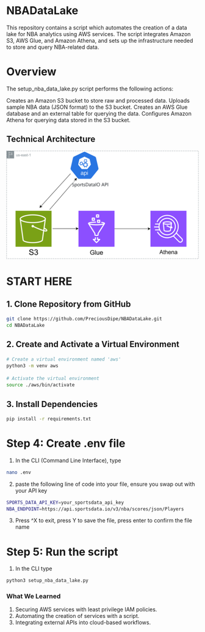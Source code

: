 # NBADataLake
This repository contains a script which automates the creation of a data lake for NBA analytics using AWS services. The script integrates Amazon S3, AWS Glue, and Amazon Athena, and sets up the infrastructure needed to store and query NBA-related data.

# Overview
The setup_nba_data_lake.py script performs the following actions:

Creates an Amazon S3 bucket to store raw and processed data.
Uploads sample NBA data (JSON format) to the S3 bucket.
Creates an AWS Glue database and an external table for querying the data.
Configures Amazon Athena for querying data stored in the S3 bucket.

## Technical Architecture
![AWS](https://github.com/PreciousDipe/NBADataLake/blob/main/nba.drawio.svg)

# START HERE 
## 1. Clone Repository from GitHub

```bash
git clone https://github.com/PreciousDipe/NBADataLake.git
cd NBADataLake
```

## 2. Create and Activate a Virtual Environment

```bash
# Create a virtual environment named 'aws'
python3 -m venv aws

# Activate the virtual environment
source ./aws/bin/activate
```
## 3. Install Dependencies

```bash
pip install -r requirements.txt
```

# Step 4: Create .env file
1. In the CLI (Command Line Interface), type
```bash
nano .env
```
2. paste the following line of code into your file, ensure you swap out with your API key
```bash
SPORTS_DATA_API_KEY=your_sportsdata_api_key
NBA_ENDPOINT=https://api.sportsdata.io/v3/nba/scores/json/Players
```

3. Press ^X to exit, press Y to save the file, press enter to confirm the file name 


# Step 5: Run the script
1. In the CLI type
```bash
python3 setup_nba_data_lake.py
```

### **What We Learned**
1. Securing AWS services with least privilege IAM policies.
2. Automating the creation of services with a script.
3. Integrating external APIs into cloud-based workflows.
